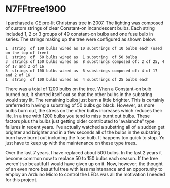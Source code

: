 # N7FFtree1900


  I purchased a GE pre-lit Christmas tree in 2007. The lighting was composed of custom strings of
  clear Constant-on incandescent bulbs. Each string included 1, 2 or 3 groups of 49 constant-on bulbs
  and one fuse bulb in series. The strings making up the tree were configured as shown below:

    1  string  of 100 bulbs wired as 10 substrings of 10 bulbs each (used on the top of tree)
    1  string  of  50 bulbs wired as  1 substring  of 50 bulbs
    3  strings of 150 bulbs wired as  8 substrings composed of: 2 of 25, 4 of 17 and 2 of 16
    5  strings of 100 bulbs wired as  6 substrings composed of: 4 of 17 and 2 of 16
    1  string  of 100 bulbs wired as  4 substrings of 25 bulbs each

  There was a total of 1200 bulbs on the tree. When a Constant-on bulb burned out, it shorted itself
  out so that the other bulbs in the substring would stay lit. The remaining bulbs just burn a little
  brighter. This is certainly preferred to having a substring of 50 bulbs go black. However, as
  more bulbs burn out, the stress on the other bulbs increases which reduces their life. In a tree
  with 1200 bulbs you tend to miss burnt out bulbs. These factors plus the bulbs just getting older
  contributed to 'avalanche" type failures in recent years. I've actually watched a substring all of
  a sudden get brighter and brighter and in a few seconds all of the bulbs in the substring burn have
  burnt out including the fuse bulb. It happens too quick to stop. Yo just have to keep up with the
  maintenance on these type trees.

  Over the last 7 years, I have replaced about 500 bulbs. In the last 2 years it become common now to
  replace 50 to 150 bulbs each season. If the tree weren't so beautiful I would have given up on it.
  Now, however, the thought of an even more beautiful tree with less maintenance and an opportunity
  to employ an Arduino Micro to control the LEDs was all the motivation I needed for this project.
